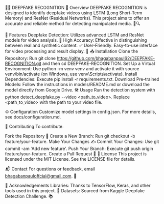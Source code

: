 🕵️‍♂️ DEEPFAKE RECOGNITION
📖 Overview
DEEPFAKE RECOGNITION is designed to identify deepfake videos using LSTM (Long Short-Term Memory) and ResNet (Residual Networks). This project aims to offer an accurate and reliable method for detecting manipulated media. 🎥🔍

🚀 Features
Deepfake Detection: Utilizes advanced LSTM and ResNet models for video analysis. 🤖
High Accuracy: Effective in distinguishing between real and synthetic content. ✅
User-Friendly: Easy-to-use interface for video processing and result display. 🌟
📥 Installation
Clone the Repository: Run git clone https://github.com/bhagabanpaul62/DEEPFAKE-RECOGNITION.git and then cd DEEPFAKE-RECOGNITION.
Set Up a Virtual Environment: Use python -m venv venv and activate it with source venv/bin/activate (on Windows, use venv\Scripts\activate).
Install Dependencies: Execute pip install -r requirements.txt.
Download Pre-trained Models: Follow the instructions in models/README.md or download the model directly from Google Drive.
🛠️ Usage
Run the detection system with python detect_deepfake.py --video <path_to_video>. Replace <path_to_video> with the path to your video file.

⚙️ Configuration
Customize model settings in config.json. For more details, see docs/configuration.md.

🤝 Contributing
To contribute:

Fork the Repository 🍴
Create a New Branch: Run git checkout -b feature/your-feature.
Make Your Changes ✍️
Commit Your Changes: Use git commit -am 'Add new feature'.
Push Your Branch: Execute git push origin feature/your-feature.
Create a Pull Request 🚀
📝 License
This project is licensed under the MIT License. See the LICENSE file for details.

📬 Contact
For questions or feedback, email bhagabanpauloffcial@gmail.com. 📧

🙏 Acknowledgements
Libraries: Thanks to TensorFlow, Keras, and other tools used in this project. 🙌
Datasets: Sourced from Kaggle Deepfake Detection Challenge. 📚
